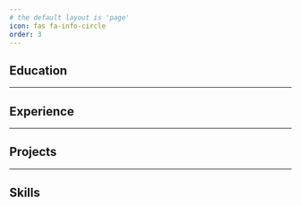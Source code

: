 ```yaml
---
# the default layout is 'page'
icon: fas fa-info-circle
order: 3
---
```


<!-- Resume placeholder content. -->

## Education

-----

## Experience


-----

## Projects


-----

## Skills
